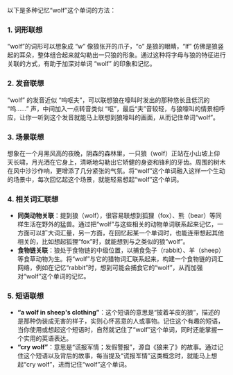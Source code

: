 以下是多种记忆“wolf”这个单词的方法：

### 1. 词形联想
“wolf”的词形可以想象成 “w” 像狼张开的爪子，“o” 是狼的眼睛，“lf” 仿佛是狼竖起的耳朵，整体组合起来就勾勒出一只狼的形象。通过这种将字母与狼的特征进行关联的方式，有助于加深对单词 “wolf” 的印象和记忆。

### 2. 发音联想
“wolf” 的发音近似 “呜呕夫”，可以联想狼在嚎叫时发出的那种悠长且低沉的 “呜……” 声，中间加入一点转音类似 “呕”，最后“夫”音较轻，与狼嚎叫的情景相呼应，让你一听到这个发音就能马上联想到狼嚎叫的画面，从而记住单词“wolf”。

### 3. 场景联想
想象在一个月黑风高的夜晚，阴森的森林里，一只狼（wolf）正站在小山坡上仰天长啸，月光洒在它身上，清晰地勾勒出它矫健的身姿和锋利的牙齿。周围的树木在风中沙沙作响，更增添了几分紧张的气氛。将“wolf”这个单词融入这样一个生动的场景中，每次回忆起这个场景，就能轻易想起“wolf”这个单词。

### 4. 相关词汇联想
 - **同类动物关联**：提到狼（wolf），很容易联想到狐狸（fox）、熊（bear）等同样生活在野外的猛兽。通过把“wolf”与这些相关的动物单词联系起来记忆，一方面可以扩大词汇量，另一方面，在回忆起某一个单词时，也能连带想起其他相关的，比如想起狐狸“fox”时，就能想到与之类似的狼“wolf”。
 - **食物链关联**：狼处于食物链的中级位置，以捕食兔子（rabbit）、羊（sheep）等食草动物为生。将“wolf”与它的猎物词汇联系起来，构建一个食物链的词汇网络，例如在记忆“rabbit”时，想到可能会捕食它的“wolf”，从而加强对“wolf”这个单词的记忆。

### 5. 短语联想
 - **“a wolf in sheep's clothing”**：这个短语的意思是“披着羊皮的狼”，描述的是那种伪装成无害的样子，实则心怀恶意的人或事物。记住这个有趣的短语，当你使用或想起这个短语时，自然就记住了“wolf”这个单词，同时还能掌握一个实用的英语表达。
 - **“cry wolf”**：意思是“谎报军情；发假警报”，源自《狼来了》的故事。通过记住这个短语以及背后的故事，每当提及“谎报军情”这类概念时，就能马上想起“cry wolf”，进而记住“wolf”这个单词。 